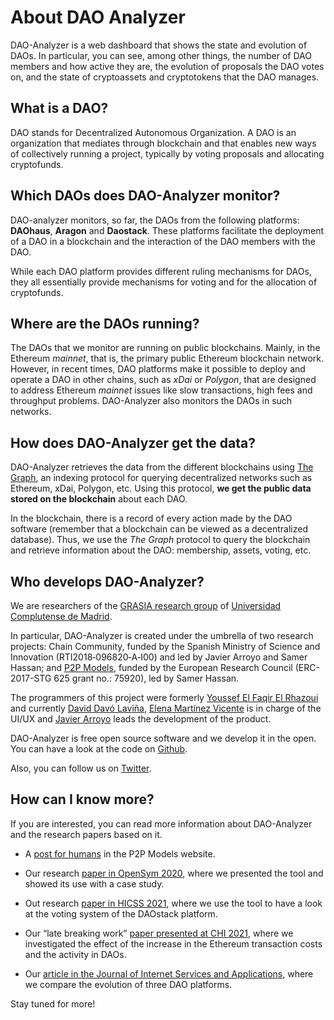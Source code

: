 # About DAO Analyzer

DAO-Analyzer is a web dashboard that shows the state and evolution of
DAOs. In particular, you can see, among other things, the number of DAO
members and how active they are, the evolution of proposals the DAO
votes on, and the state of cryptoassets and cryptotokens that the DAO
manages.

## What is a DAO?

DAO stands for Decentralized Autonomous Organization. A DAO is an
organization that mediates through blockchain and that enables new ways
of collectively running a project, typically by voting proposals and
allocating cryptofunds.

## Which DAOs does DAO-Analyzer monitor?

DAO-analyzer monitors, so far, the DAOs from the following platforms:
**DAOhaus**, **Aragon** and **Daostack**. These platforms facilitate the
deployment of a DAO in a blockchain and the interaction of the DAO
members with the DAO.

While each DAO platform provides different ruling mechanisms for DAOs,
they all essentially provide mechanisms for voting and for the
allocation of cryptofunds.

## Where are the DAOs running?

The DAOs that we monitor are running on public blockchains. Mainly, in
the Ethereum *mainnet*, that is, the primary public Ethereum blockchain
network. However, in recent times, DAO platforms make it possible to
deploy and operate a DAO in other chains, such as *xDai* or *Polygon*,
that are designed to address Ethereum *mainnet* issues like slow
transactions, high fees and throughput problems. DAO-Analyzer also
monitors the DAOs in such networks.

## How does DAO-Analyzer get the data?

DAO-Analyzer retrieves the data from the different blockchains using
[The Graph](https://thegraph.com), an indexing protocol for
querying decentralized networks such as Ethereum, xDai, Polygon, etc.
Using this protocol, **we get the public data stored on the blockchain**
about each DAO.

In the blockchain, there is a record of every action made by the DAO
software (remember that a blockchain can be viewed as a decentralized
database). Thus, we use the *The Graph* protocol to query the blockchain
and retrieve information about the DAO: membership, assets, voting, etc.

## Who develops DAO-Analyzer?

We are researchers of the [GRASIA research
group](http://grasia.fdi.ucm.es/) of [Universidad Complutense de
Madrid](https://www.ucm.es/).

In particular, DAO-Analyzer is created under the umbrella of two
research projects: Chain Community, funded by the Spanish Ministry of
Science and Innovation (RTI2018‐096820‐A‐I00) and led by Javier Arroyo
and Samer Hassan; and [P2P Models](https://p2pmodels.eu/), funded
by the European Research Council (ERC-2017-STG 625 grant no.: 75920),
led by Samer Hassan.

The programmers of this project were formerly [Youssef El Faqir El
Rhazoui](https://github.com/FRYoussef) and currently [David Davó
Laviña](https://github.com/daviddavo), [Elena Martínez Vicente](https://www.linkedin.com/in/elenamartinezvicente/) is in
charge of the UI/UX and [Javier Arroyo](https://scholar.google.es/citations?hl=en&user=XnLmmE8AAAAJ) leads the development of the
product.

DAO-Analyzer is free open source software and we develop it in the open.
You can have a look at the code on
[Github](https://github.com/Grasia/dao-analyzer).

Also, you can follow us on [Twitter](https://twitter.com/p2pmod).

## How can I know more?

If you are interested, you can read more information about DAO-Analyzer
and the research papers based on it.

-   A [post for humans](https://www.google.com/url?q=https://p2pmodels.eu/dao-analyzer-a-tool-to-monitor-dao-activity/&sa=D&source=docs&ust=1651506831958697&usg=AOvVaw3vYMxYsphZ98n1VxgHzY2u) in the P2P Models website.

-   Our research [paper in OpenSym 2020](https://opensym.org/wp-content/uploads/2020/08/os20-paper-a11-el-faqir.pdf), where we presented the tool and showed its use with a case study.

-   Out research [paper in HICSS 2021](https://scholarspace.manoa.hawaii.edu/bitstream/10125/71296/0543.pdf), where we use the tool to have a look at the voting system of the DAOstack platform.

-   Our “late breaking work” [paper presented at CHI 2021](https://dl.acm.org/doi/pdf/10.1145/3411763.3451755?casa_token=cU40LWnMO0EAAAAA:608tLS07Ya0KuhrBXihSSCRqMV72jDOu0XfP3jXnH64z4c2glcY43w69feOikee4t2oxoQ4doxAFjg), where we investigated the effect of the increase in the Ethereum transaction costs and the activity in DAOs.

-   Our [article in the Journal of Internet Services and Applications](https://jisajournal.springeropen.com/articles/10.1186/s13174-021-00139-6), where we compare the evolution of three DAO platforms.

Stay tuned for more!
